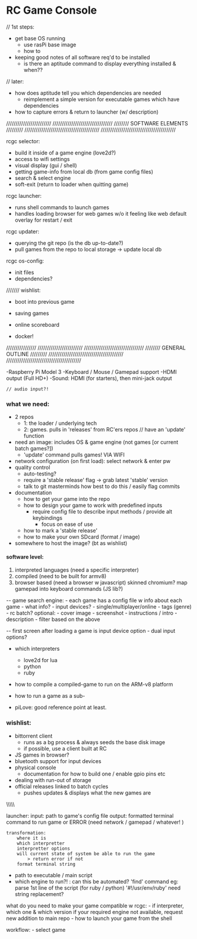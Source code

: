 # RC Game Console

// 1st steps:
- get base OS running
	- use rasPi base image
	- how to 
- keeping good notes of all software req'd to be installed
	- is there an aptitude command to display everything installed & when??


// later:
- how does aptitude tell you which dependencies are needed
	- reimplement a simple version for executable games which have dependencies
- how to capture errors & return to launcher (w/ description)

////////////////////////
////////////////////////////////
//////// SOFTWARE ELEMENTS /////////
////////////////////////////////////////
////////////////////////////////////////

rcgc selector:
- build it inside of a game engine (love2d?)
- access to wifi settings
- visual display (gui / shell)
- getting game-info from local db (from game config files)
- search & select engine
	<launcher>
- soft-exit (return to loader when quitting game)

rcgc launcher:
- runs shell commands to launch games
- handles loading browser for web games w/o it feeling like web
	<in game> default overlay for restart / exit

rcgc updater:
- querying the git repo (is the db up-to-date?)
- pull games from the repo to local storage
	-> update local db



	

rcgc os-config:
- init files
- dependencies?

///////
wishlist:
- boot into previous game
- saving games
- online scoreboard

- docker!



////////////////
////////////////////////
////////////////////////////////
//////// GENERAL OUTLINE /////////
////////////////////////////////////////
////////////////////////////////////////

-Raspberry Pi Model 3
-Keyboard / Mouse / Gamepad support
-HDMI output (Full HD+)
-Sound: HDMI (for starters), then mini-jack output

	// audio input?!

### what we need:
- 2 repos
	- 1: the loader / underlying tech
	- 2: games. pulls in 'releases' from RC'ers repos
		// have an 'update' function
- need an image: includes OS & game engine (not games [or current batch games?])
	- 'update' command pulls games! VIA WIFI
- network configuration (on first load): select network & enter pw
- quality control
	- auto-testing?
	- require a 'stable release' flag -> grab latest 'stable' version
	- talk to git masterminds how best to do this / easily flag commits
- documentation
	- how to get your game into the repo
	- how to design your game to work with predefined inputs
		- require config file to describe input methods / provide alt keybindings
			- focus on ease of use
	- how to mark a 'stable release'
	- how to make your own SDcard (format / image)
- somewhere to host the image? (bt as wishlist)

#### software level:
1. interpreted languages (need a specific interpreter)
2. compiled (need to be built for armv8)
3. browser based (need a browser w javascript)
	skinned chromium?
	map gamepad into keyboard commands (JS lib?)

-- game search engine:
	- each game has a config file w info about each game
	- what info?
		- input devices?
		- single/multiplayer/online
		- tags (genre)
		- rc batch?
		optional:
			- cover image
			- screenshot
			- instructions / intro
			- description
	- filter based on the above

-- first screen after loading a game is input device option
	- dual input options?

- which interpreters
	- love2d for lua
	- python
	- ruby


- how to compile a compiled-game to run on the ARM-v8 platform
- how to run a game as a sub-
- piLove: good reference point at least.


### wishlist:
- bittorrent client
	- runs as a bg process & always seeds the base disk image
	- if possible, use a client built at RC
- JS games in browser?
- bluetooth support for input devices
- physical console
	- documentation for how to build one / enable gpio pins etc
- dealing with run-out of storage
- official releases linked to batch cycles
	- pushes updates & displays what the new games are

\\\\\\\\\

launcher:
	input: path to game's config file
	output: formatted terminal command to run game
		or ERROR (need network / gamepad / whatever! )

	transformation:
		where it is
		which interpretter
		interpretter options
		will current state of system be able to run the game
			> return error if not
		format terminal string






- path to executable / main script
- which engine to run?!
	: can this be automated?
		'find' command
		eg: parse 1st line of the script (for ruby / python)
			'#!/usr/env/ruby'
			need string replacement?

what do you need to make your game compatible w rcgc:
	- if interpreter, which one & which version
		if your required engine not available, request new addition to main repo
	- how to launch your game from the shell



workflow:
	- select game























